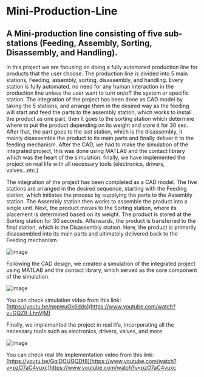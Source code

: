 # Mini-Production-Line
## A Mini-production line consisting of five sub-stations (Feeding, Assembly, Sorting, Disassembly, and Handling).

In this project we are focusing on doing a fully automated production line for products that the user choose. The production line is divided into 5 main stations, Feeding, assembly, sorting, disassembly, and handling. Every station is fully automated, no need for any human interaction in the production line unless the user want to turn on/off the system or specific station. The integration of the project has been done as CAD model by taking the 5 stations, and arrange them in the desired way as the feeding will start and feed the parts to the assembly station, which works to install the product as one part, then it goes to the sorting station which determine where to put the product depending on its weight and store it for 30 sec. After that, the part goes to the last station, which is the disassembly, it mainly disassemble the product to its main parts and finally deliver it to the feeding mechanism. After the CAD, we had to make the simulation of the integrated project, this was done using MATLAB and the contact library which was the heart of the simulation. finally, we have implemented the project on real life with all necessary tools (electronics, drivers, valves...etc.)



The integration of the project has been completed as a CAD model. The five stations are arranged in the desired sequence, starting with the Feeding station, which initiates the process by supplying the parts to the Assembly station. The Assembly station then works to assemble the product into a single unit. Next, the product moves to the Sorting station, where its placement is determined based on its weight. The product is stored at the Sorting station for 30 seconds. Afterwards, the product is transferred to the final station, which is the Disassembly station. Here, the product is primarily disassembled into its main parts and ultimately delivered back to the Feeding mechanism.

![image](https://github.com/MostafaELFEEL/Mini-Production-Line/assets/106331831/154a56ef-1110-46ba-a4e2-6d775eb1fceb)

Following the CAD design, we created a simulation of the integrated project using MATLAB and the contact library, which served as the core component of the simulation.

![image](https://github.com/MostafaELFEEL/Mini-Production-Line/assets/106331831/a36c4c13-a2a4-4eda-b47c-4cf04246204b)

You can check simulation video from this link:
[https://youtu.be/nppwuOk6dds](https://www.youtube.com/watch?v=GQZ8-LhnVjM)


Finally, we implemented the project in real life, incorporating all the necessary tools such as electronics, drivers, valves, and more.

![image](https://github.com/MostafaELFEEL/Mini-Production-Line/assets/106331831/f990e7c1-639c-4c18-b5de-0491eaac5643)

You can check real life implementation video from this link:
[https://youtu.be/GqiDOUGQDf8](https://www.youtube.com/watch?v=pzO7aC4vuxc)https://www.youtube.com/watch?v=pzO7aC4vuxc







